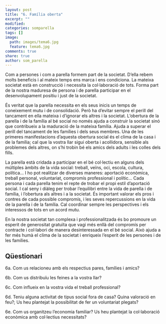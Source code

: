 ```yaml
---
layout: post
title: "6. Família oberta"
excerpt: ""
modified: 
categories: somparella
tags: []
image:
  path: images/tema6.jpg
  feature: tema6.jpg
comments: true
share: true
author: som_parella
---
```


Com a persones i com a parella formem part de la societat. D’ella rebem molts beneficis i al mateix temps ens marca i ens condiciona. La mateixa societat està en construcció i necessita la col·laboració de tots. Forma part de la nostra maduresa de persona i de parella  participar en el desenvolupament positiu i just de la societat.
 
És veritat que la parella necessita en els seus inicis un temps de coneixement mutu i de consolidació. Però ha d’evitar sempre el perill del tancament en ella mateixa i d’ignorar els altres i la societat. L’obertura de la parella i de la família al bé social no només ajuda a construir la societat sinó que contribueix a la maduració de la mateixa família. Ajuda a superar el perill del tancament de les famílies i dels seus membres. Una de les primeres manifestacions d’aquesta obertura social és el clima de la casa i de la família; cal que la vostra llar sigui oberta i acollidora, sensible als problemes dels altres, on s’hi trobin bé els amics dels adults i les colles dels fills.
 
La parella està cridada a participar en el bé col·lectiu en alguns dels múltiples àmbits de la vida social: treball, veïns, oci, escola, cultura, política... I ho pot realitzar de diverses maneres: aportació econòmica, treball personal, voluntariat, compromís professional i polític... Cada persona i cada parella tenim el repte de trobar el propi estil d’aportació social. I cal seny i diàleg per trobar l’equilibri entre la vida de parella i de família, i l’obertura als altres i a la societat. És important valorar els pros i contres de cada possible compromís, i les seves repercussions en la vida de la parella i de la família. Cal coordinar sempre les perspectives i els interessos de tots en un acord mutu.
 
En la nostra societat tan complexa i professionalitzada és bo promoure un esperit de  generositat gratuïta que vagi més enllà del compromís per contracte i col·labori de manera desinteressada en el bé social. Això ajuda a fer més humà el clima de la societat i enriqueix l’esperit de les persones i de les famílies.

## Qüestionari

6a. Com us relacioneu amb els respectius pares, famílies i amics?

6b. Com us distribuïu les feines a la vostra llar?

6c. Com influeix en la vostra vida el treball professional?

6d. Teniu alguna activitat de tipus social fora de casa? Quina valoració en feu?; Us heu plantejat la possibilitat de fer un voluntariat plegats?

6e. Com us organitzeu l’economia familiar? Us heu plantejat la col·laboració econòmica amb col·lectius necessitats?    